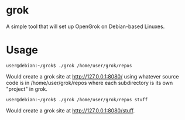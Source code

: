 grok
====

A simple tool that will set up OpenGrok on Debian-based Linuxes.

Usage
=====

    user@debian:~/grok$ ./grok /home/user/grok/repos

Would create a grok site at http://127.0.0.1:8080/ using whatever source code is in /home/user/grok/repos where each subdirectory is its own "project" in grok.

    user@debian:~/grok$ ./grok /home/user/grok/repos stuff

Would create a grok site at http://127.0.0.1:8080/stuff.
